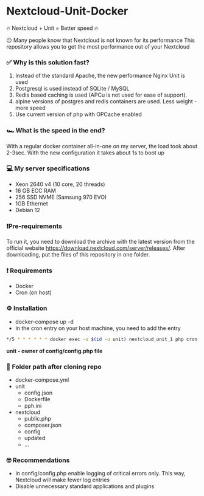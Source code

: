 # Nextcloud-Unit-Docker
🔥 Nextcloud + Unit = Better speed 🔥

☹️ Many people know that Nextcloud is not known for its performance
This repository allows you to get the most performance out of your Nextcloud

### ✅ Why is this solution fast?
1. Instead of the standard Apache, the new performance Nginx Unit is used
2. Postgresql is used instead of SQLite / MySQL
3. Redis based caching is used (APCu is not used for ease of support).
4. alpine versions of postgres and redis containers are used. Less weight - more speed
5. Use current version of php with OPCache enabled

### 🏎️ What is the speed in the end?
With a regular docker container all-in-one on my server, the load took about 2-3sec. With the new configuration it takes about 1s to boot up

### 💻 My server specifications
* Xeon 2640 v4 (10 core, 20 threads)
* 16 GB ECC RAM
* 256 SSD NVME (Samsung 970 EVO)
* 1GB Ethernet
* Debian 12

### ❗️Pre-requirements
To run it, you need to download the archive with the latest version from the official website https://download.nextcloud.com/server/releases/.
After downloading, put the files of this repository in one folder.

### ❗️ Requirements
* Docker
* Cron (on host)

### ⚙️ Installation
* docker-compose up -d
* In the cron entry on your host machine, you need to add the entry
```sh
*/5 * * * * * * docker exec -u $(id -u unit) nextcloud_unit_1 php cron.php
```
**unit - owner of config/config.php file**

### 📂 Folder path after cloning repo
- docker-compose.yml
- unit
  - config.json
  - Dockerfile
  - pph.ini
- nextcloud
  - public.php
  - composer.json
  - config
  - updated
  - ...

### 🤓 Recommendations
* In config/config.php enable logging of critical errors only. This way, Nextcloud will make fewer log entries
* Disable unnecessary standard applications and plugins
